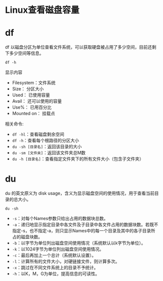 # Linux查看磁盘容量

# df
df 以磁盘分区为单位查看文件系统，可以获取硬盘被占用了多少空间，目前还剩下多少空间等信息。
````
df -h
````

显示内容
- Filesystem：文件系统
- Size： 分区大小
- Used： 已使用容量
- Avail： 还可以使用的容量
- Use%： 已用百分比
- Mounted on： 挂载点　

相关命令:
- `df -hl`：查看磁盘剩余空间
- `df -h`：查看每个根路径的分区大小
- `du -sh [目录名]`：返回该目录的大小
- `du -sm [文件夹]`：返回该文件夹总M数
- `du -h [目录名]`：查看指定文件夹下的所有文件大小（包含子文件夹）

# du
du 的英文原义为 disk usage，含义为显示磁盘空间的使用情况，用于查看当前目录的总大小。
````
du -sh
````

- `-s`：对每个Names参数只给出占用的数据块总数。
- `-a`：递归地显示指定目录中各文件及子目录中各文件占用的数据块数。若既不指定-s，也不指定-a，则只显示Names中的每一个目录及其中的各子目录所占的磁盘块数。
- `-b`：以字节为单位列出磁盘空间使用情况（系统默认以k字节为单位）。
- `-k`：以1024字节为单位列出磁盘空间使用情况。
- `-c`：最后再加上一个总计（系统默认设置）。
- `-l`：计算所有的文件大小，对硬链接文件，则计算多次。
- `-x`：跳过在不同文件系统上的目录不予统计。
- `-h`：以K，M，G为单位，提高信息的可读性。
